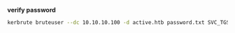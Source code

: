 **verify password**

```sh
kerbrute bruteuser --dc 10.10.10.100 -d active.htb password.txt SVC_TGS
```
